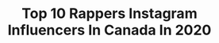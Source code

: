 ---
title: Top 10 Rappers Instagram Influencers In Canada In 2020
description: >-
  Find top rappers Instagram influencers in Canada in 2020. Most popular hashtags: #deemc #makeup #motd #beauty.
platform: Instagram
profiles:
  - username: "larykidd"
    fullname: >-
      Lary Kidd
    location: "Canada"
    followers: 14534
    engagement: 459
    commentsToLikes: 0.045450
    id: ck5hle7hok25q0i116bbw2if9
    verified: true
    hashtags: ""
  - username: "deepa_deemc"
    fullname: >-
      Deepa Unnikrishnan (Dee MC)
    location: "Canada"
    followers: 25419
    engagement: 1103
    commentsToLikes: 0.008708
    id: ck8szmkb4p0940j78inbytd05
    verified: false
    hashtags: "#redbullspotlight, #socialempowerment, #mumbairap, #vivalahiphop"
  - username: "mcsai_official"
    fullname: >-
      MC SAI
    location: "Canada"
    followers: 137940
    engagement: 409
    commentsToLikes: 0.014397
    id: ck8t03usrqqsk0j78srncjhw8
    verified: false
    hashtags: "#gana, #orunation, #mystro, #tamilkuthu"
  - username: "ashleyhawmakeup"
    fullname: >-
      Ashley Haw🙋🏻‍♀️
    location: "Canada"
    followers: 535175
    engagement: 72
    commentsToLikes: 0.108115
    id: ck55q13lwbv1l0i11favfom49
    verified: false
    hashtags: "#morphegirl, #neutralmakeup, #makeupartistworldwide, #royallangnickel"
  - username: "connorprice_"
    fullname: >-
      Connor Price
    location: "Canada"
    followers: 7729
    engagement: 992
    commentsToLikes: 0.177405
    id: ck6tlxwmw6u3s0j71vpnndoao
    verified: true
    hashtags: "#yummy, #connorprice, #freestyle, #toronto"
  - username: "vialsss"
    fullname: >-
      vials
    location: "Canada"
    followers: 18891
    engagement: 417
    commentsToLikes: 0.075372
    id: ck8wfwq8ugdk00j78o0f9k3m7
    verified: true
    hashtags: "#tigerking, #myaesthetic, #devil, #wishmeluck"
  - username: "rapmarathon"
    fullname: >-
      RapMarathon™️🏁
    location: "Canada"
    followers: 41375
    engagement: 3217
    commentsToLikes: 0.032720
    id: ck8tcyxll17tl0j780hghl4w8
    verified: false
    hashtags: "#joebudden, #toosieslide, #torontoartist, #marquise"
  - username: "everyonesaweirdo"
    fullname: >-
      Nate Husser
    location: "Canada"
    followers: 10547
    engagement: 605
    commentsToLikes: 0.083976
    id: ck5hin2yued510i11gzbtn4rb
    verified: false
    hashtags: "#comedy, #quarantinelife, #stayinside, #styleinspo"
  - username: "charronkotd"
    fullname: >-
      Corey Charron
    location: "Canada"
    followers: 133449
    engagement: 166
    commentsToLikes: 0.027586
    id: ck5c4vela26t50i112qyixkc1
    verified: true
    hashtags: "#mensfashion, #redsquad, #ad"
  - username: "aardeeofficial"
    fullname: >-
      Aardee
    location: "Canada"
    followers: 8657
    engagement: 619
    commentsToLikes: 0.039260
    id: ck0w1gwuujag10i19e60pnfkq
    verified: false
    hashtags: "#singhsdoingthings, #aardee, #tracksuit, #channinattan"
---